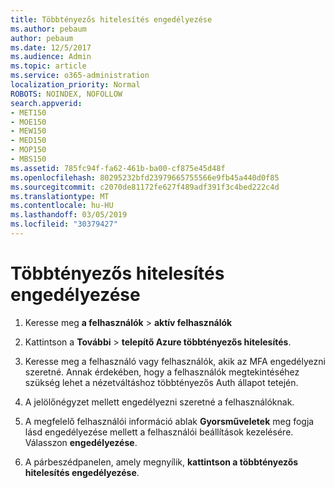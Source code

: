 ```yaml
---
title: Többtényezős hitelesítés engedélyezése
ms.author: pebaum
author: pebaum
ms.date: 12/5/2017
ms.audience: Admin
ms.topic: article
ms.service: o365-administration
localization_priority: Normal
ROBOTS: NOINDEX, NOFOLLOW
search.appverid:
- MET150
- MOE150
- MEW150
- MED150
- MOP150
- MBS150
ms.assetid: 785fc94f-fa62-461b-ba00-cf875e45d48f
ms.openlocfilehash: 80295232bfd23979665755566e9fb45a440d0f85
ms.sourcegitcommit: c2070de81172fe627f489adf391f3c4bed222c4d
ms.translationtype: MT
ms.contentlocale: hu-HU
ms.lasthandoff: 03/05/2019
ms.locfileid: "30379427"
---
```

# <a name="enable-multi-factor-authentication"></a>Többtényezős hitelesítés engedélyezése

1. Keresse meg **a felhasználók** \> **aktív felhasználók**
    
2. Kattintson a **További** \> **telepítő Azure többtényezős hitelesítés**. 
    
3. Keresse meg a felhasználó vagy felhasználók, akik az MFA engedélyezni szeretné. Annak érdekében, hogy a felhasználók megtekintéséhez szükség lehet a nézetváltáshoz többtényezős Auth állapot tetején.
    
4. A jelölőnégyzet mellett engedélyezni szeretné a felhasználóknak.
    
5.  A megfelelő felhasználói információ ablak **Gyorsműveletek** meg fogja lásd engedélyezése mellett a felhasználói beállítások kezelésére. Válasszon **engedélyezése**. 
    
6. A párbeszédpanelen, amely megnyílik, **kattintson a többtényezős hitelesítés engedélyezése**. 
    

